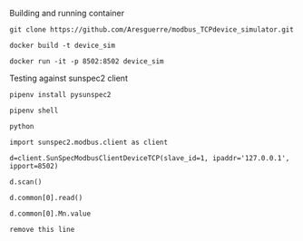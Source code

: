 Building and running container

```
git clone https://github.com/Aresguerre/modbus_TCPdevice_simulator.git

docker build -t device_sim

docker run -it -p 8502:8502 device_sim
```

Testing against sunspec2 client

```
pipenv install pysunspec2

pipenv shell

python

import sunspec2.modbus.client as client

d=client.SunSpecModbusClientDeviceTCP(slave_id=1, ipaddr='127.0.0.1', ipport=8502)

d.scan()

d.common[0].read()

d.common[0].Mn.value

remove this line

```
